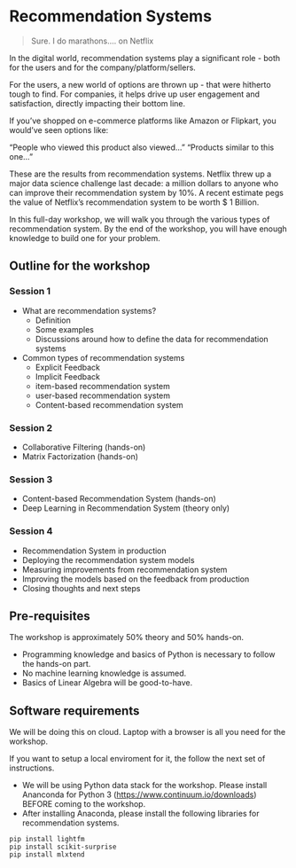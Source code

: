# Recommendation Systems

> Sure. I do marathons…. on Netflix

In the digital world, recommendation systems play a significant role - both for the users and for the company/platform/sellers.

For the users, a new world of options are thrown up - that were hitherto tough to find. For companies, it helps drive up user engagement and satisfaction, directly impacting their bottom line.

If you’ve shopped on e-commerce platforms like Amazon or Flipkart, you would’ve seen options like:

“People who viewed this product also viewed…”
“Products similar to this one…”

These are the results from recommendation systems. Netflix threw up a major data science challenge last decade: a million dollars to anyone who can improve their recommendation system by 10%. A recent estimate pegs the value of Netflix’s recommendation system to be worth $ 1 Billion.

In this full-day workshop, we will walk you through the various types of recommendation system. By the end of the workshop, you will have enough knowledge to build one for your problem.

## Outline for the workshop

### Session 1

- What are recommendation systems?
  - Definition
  - Some examples
  - Discussions around how to define the data for recommendation systems
- Common types of recommendation systems
  - Explicit Feedback
  - Implicit Feedback
  - item-based recommendation system
  - user-based recommendation system
  - Content-based recommendation system

### Session 2
- Collaborative Filtering (hands-on)
- Matrix Factorization (hands-on)

### Session 3

- Content-based Recommendation System (hands-on)
- Deep Learning in Recommendation System (theory only)

### Session 4
- Recommendation System in production
- Deploying the recommendation system models
- Measuring improvements from recommendation system
- Improving the models based on the feedback from production
- Closing thoughts and next steps

## Pre-requisites

The workshop is approximately 50% theory and 50% hands-on.

- Programming knowledge and basics of Python is necessary to follow the hands-on part.
- No machine learning knowledge is assumed.
- Basics of Linear Algebra will be good-to-have.

## Software requirements

We will be doing this on cloud. Laptop with a browser is all you need for the workshop.

If you want to setup a local enviroment for it, the follow the next set of instructions.

- We will be using Python data stack for the workshop. Please install Ananconda for Python 3 (https://www.continuum.io/downloads) BEFORE coming to the workshop. 
- After installing Anaconda, please install the following libraries for recommendation systems.

```
pip install lightfm
pip install scikit-surprise
pip install mlxtend  
```